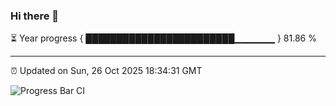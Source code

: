 ### Hi there 👋

⏳ Year progress { ████████████████████████▁▁▁▁▁▁ } 81.86 %

---

⏰ Updated on Sun, 26 Oct 2025 18:34:31 GMT

![Progress Bar CI](https://github.com/DhruviPatel157/GitHub-Actions-Demo/workflows/Progress%20Bar%20CI/badge.svg)

